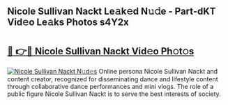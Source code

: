 ## Nicole Sullivan Nackt Le𝚊k𝚎d N𝚞𝚍e - Part-dKT Vid𝚎o Le𝚊ks Photos s4Y2x

# <h2><a href="http://fb41n0w.evod.top/?m=Nicole+Sullivan+Nackt">🔗 👉🔴 Nicole Sullivan Nackt Vid𝚎o Ph𝚘t𝚘s</a></h2>

[![Nicole Sullivan Nackt N𝚞d𝚎s](https://i.imgur.com/8V9OHl7.gif)](http://fb41n0w.evod.top/?m=Nicole+Sullivan+Nackt)
Online persona Nicole Sullivan Nackt and content creator, recognized for disseminating dance and lifestyle content through collaborative dance performances and mini vlogs. The role of a public figure Nicole Sullivan Nackt is to serve the best interests of society. 
